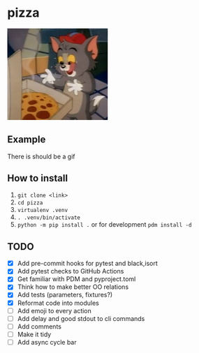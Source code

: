 # pizza

<img src="./tom.png" width="230"/>

## Example
There is should be a gif

## How to install
1. `git clone <link>`
2. `cd pizza`
3. `virtualenv .venv`
4. `. .venv/bin/activate`
5. `python -m pip install .` or for development `pdm install -d`

## TODO
* [x] Add pre-commit hooks for pytest and black,isort
* [x] Add pytest checks to GitHub Actions
* [x] Get familiar with PDM and pyproject.toml
* [x] Think how to make better OO relations
* [x] Add tests (parameters, fixtures?)
* [x] Reformat code into modules
* [ ] Add emoji to every action
* [ ] Add delay and good stdout to cli commands
* [ ] Add comments
* [ ] Make it tidy
* [ ] Add async cycle bar

